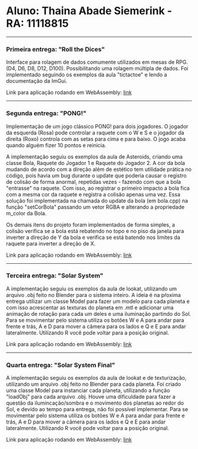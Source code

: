 # Aluno: Thaina Abade Siemerink - RA: 11118815

-----------------------------------------
### Primeira entrega: "Roll the Dices"
Interface para rolagem de dados comumente utilizados em mesas de RPG. (D4, D6, D8, D12, D100). Possibilitando uma rolagem múltipla de dados.
Foi implementado seguindo os exemplos da aula "tictactoe" e lendo a documentação da ImGui.

Link para aplicação rodando em WebAssembly: [link](https://thainasmk.github.io/CG-UFABC-abcg/rollTheDices/)

------------------------------------------
### Segunda entrega: "PONG!"
Implementação de um jogo clássico PONG! para dois jogadores. O jogador da esquerda (Rosa) pode controlar a raquete com o W e S e o jogador da direita (Roxo) controla com as setas para cima e para baixo. O jogo acaba quando alguém fizer 10 pontos e reinicia.

A implementação seguiu os exemplos da aula de Asteroids, criando uma classe Bola, Raquete do Jogador 1 e Raquete do Jogador 2. A cor da bola mudando de acordo com a direção além de estético tem utilidade prática no código, pois havia um bug durante o update que poderia causar o registro de colisão de forma anormal, repetidas vezes - fazendo com que a bola "entrasse" na raquete. Com isso, ao registrar o primeiro impacto a bola fica com a mesma cor da raquete e registra a colisão apenas uma vez. Essa solução foi implementada na chamada do update da bola (em bola.cpp) na função "setCorBola" passando um vetor RGBA e alterando a propriedade m_color da Bola.

Os demais itens do projeto foram implementados de forma simples, a colisão verifica se a bola está rebatendo no topo e no piso da janela para inverter a direção de Y da bola e verifica se está batendo nos limites da raquete para inverter a direção de X. 

Link para aplicação rodando em WebAssembly: [link](https://thainasmk.github.io/CG-UFABC-abcg/pong/)

------------------------------------------
### Terceira entrega: "Solar System"

A implementação seguiu os exemplos da aula de lookat, utilizando um arquivo .obj feito no Blender para o sistema inteiro. A ideia é na pŕoxima entrega utilizar um classe Model para fazer um modelo para cada planeta e com isso acrescentar as texturas do planeta em .mtl e adicionar uma animação de rotação para cada um deles e uma iluminação partindo do Sol. 
Para se movimentar pelo sistema utiliza os botões W e A para andar para frente e trás, A e D para mover a câmera para os lados e Q e E para andar lateralmente. Utilizando R você pode voltar para a posição original.

Link para aplicação rodando em WebAssembly: [link](https://thainasmk.github.io/CG-UFABC-abcg/solar_system/)

------------------------------------------
### Quarta entrega: "Solar System Final"

A implementação seguiu os exemplos da aula de lookat e de texturização, utilizando um arquivo .obj feito no Blender para cada planeta. Foi criado uma classe Model para instanciar cada planeta, utilizando a função "loadObj" para cada arquivo .obj. Houve uma dificuldade para fazer a questão da ilumincação/sombra e o movimento dos planetas ao redor do Sol, e devido ao tempo para entrega, não foi possível implementar.
Para se movimentar pelo sistema utiliza os botões W e A para andar para frente e trás, A e D para mover a câmera para os lados e Q e E para andar lateralmente. Utilizando R você pode voltar para a posição original.

Link para aplicação rodando em WebAssembly: [link](https://thainasmk.github.io/CG-UFABC-abcg/solar_system_final/)
